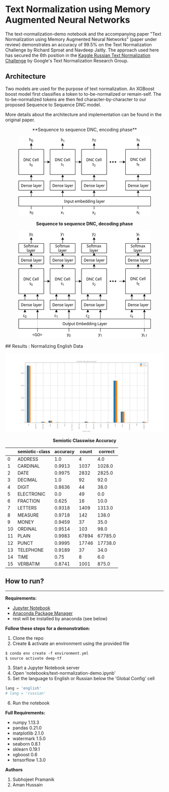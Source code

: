 # Text Normalization using Memory Augmented Neural Networks

The text-normalization-demo notebook and the accompanying paper "Text Normalization using Memory Augmented Neural Networks" (paper under review) demonstrates an accuracy of 99.5% on the Text Normalization Challenge by Richard Sproat and Navdeep Jaitly. The approach used here has secured the 6th position in the [Kaggle Russian Text Normalization Challenge](https://www.kaggle.com/c/text-normalization-challenge-russian-language) by Google's Text Normalization Research Group.

## Architecture
Two models are used for the purpose of text normalization. An XGBoost boost model first classifies a token to to-be-normalized or remain-self. The to-be-normalized tokens are then fed character-by-character to our proposed Sequence to Sequence DNC model. 

More details about the architecture and implementation can be found in the original paper.

<center>
**Sequence to sequence DNC, encoding phase**

![Sequence to sequence DNC, encoding phase](__images__/Encoder.png)

**Sequence to sequence DNC, decoding phase**

![Sequence to sequence DNC, decoding phase](__images__/Decoder.png)

</center>
## Results : Normalizing English Data 

![Semiotic Classwise Accuracy](results/english/Semiotic_Class-wise_Accuracy.png)

<center>

**Semiotic Classwise Accuracy**

|    | semiotic-class | accuracy | count | correct | 
|----|----------------|----------|-------|---------| 
| 0  | ADDRESS        | 1.0      | 4     | 4.0     | 
| 1  | CARDINAL       | 0.9913   | 1037  | 1028.0  | 
| 2  | DATE           | 0.9975   | 2832  | 2825.0  | 
| 3  | DECIMAL        | 1.0      | 92    | 92.0    | 
| 4  | DIGIT          | 0.8636   | 44    | 38.0    | 
| 5  | ELECTRONIC     | 0.0      | 49    | 0.0     | 
| 6  | FRACTION       | 0.625    | 16    | 10.0    | 
| 7  | LETTERS        | 0.9318   | 1409  | 1313.0  | 
| 8  | MEASURE        | 0.9718   | 142   | 138.0   | 
| 9  | MONEY          | 0.9459   | 37    | 35.0    | 
| 10 | ORDINAL        | 0.9514   | 103   | 98.0    | 
| 11 | PLAIN          | 0.9983   | 67894 | 67785.0 | 
| 12 | PUNCT          | 0.9995   | 17746 | 17738.0 | 
| 13 | TELEPHONE      | 0.9189   | 37    | 34.0    | 
| 14 | TIME           | 0.75     | 8     | 6.0     | 
| 15 | VERBATIM       | 0.8741   | 1001  | 875.0   | 

</center>

## How to run?
---

**Requirements:**
- [Jupyter Notebook](http://jupyter.org/) 
- [Anaconda Package Manager](https://anaconda.org/)
- rest will be installed by anaconda (see below)

**Follow these steps for a demonstration:**

1. Clone the repo
2. Create & activate an environment using the provided file
```
$ conda env create -f environment.yml
$ source activate deep-tf
```
3. Start a Jupyter Notebook server
4. Open 'notebooks/text-normalization-demo.ipynb'
5. Set the language to English or Russian below the 'Global Config' cell
```python
lang = 'english'
# lang = 'russian'
```
6. Run the notebook

**Full Requirements:**

- numpy 1.13.3
- pandas 0.21.0
- matplotlib 2.1.0
- watermark 1.5.0
- seaborn 0.8.1
- sklearn 0.19.1
- xgboost 0.6
- tensorflow 1.3.0

**Authors**
1. Subhojeet Pramanik
2. Aman Hussain
